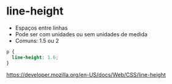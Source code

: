 # line-height

* Espaços entre linhas
* Pode ser com unidades ou sem unidades de medida
* Comuns: 1.5 ou 2

```css
p {
  line-height: 1.6;
}
```

https://developer.mozilla.org/en-US/docs/Web/CSS/line-height